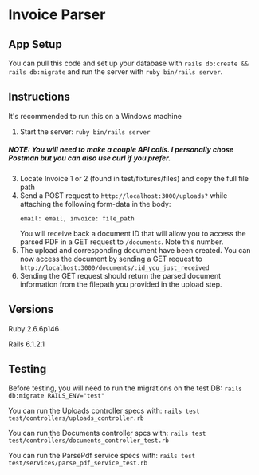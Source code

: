 # Invoice Parser

## App Setup
You can pull this code and set up your database with `rails db:create && rails db:migrate` and run the server with `ruby bin/rails server`.

## Instructions
It's recommended to run this on a Windows machine

1. Start the server: `ruby bin/rails server`
##### NOTE: You will need to make a couple API calls. I personally chose Postman but you can also use curl if you prefer.
3. Locate Invoice 1 or 2 (found in test/fixtures/files) and copy the full file path
4. Send a POST request to `http://localhost:3000/uploads?` while attaching the following form-data in the body:
    ```
    email: email, invoice: file_path
   ```
   You will receive back a document ID that will allow you to access the parsed PDF in a GET request to `/documents`. Note this number.
5. The upload and corresponding document have been created. You can now access the document by sending a GET request to `http://localhost:3000/documents/:id_you_just_received`
6. Sending the GET request should return the parsed document information from the filepath you provided in the upload step.

## Versions
Ruby 2.6.6p146

Rails 6.1.2.1

## Testing
Before testing, you will need to run the migrations on the test DB: `rails db:migrate RAILS_ENV="test"`

You can run the Uploads controller specs with: `rails test test/controllers/uploads_controller.rb`

You can run the Documents controller spcs with: `rails test test/controllers/documents_controller_test.rb`

You can run the ParsePdf service specs with: `rails test test/services/parse_pdf_service_test.rb` 
